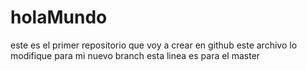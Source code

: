 # holaMundo
este es el primer repositorio que voy a crear en github este archivo lo modifique para mi nuevo branch
esta linea es para el master
